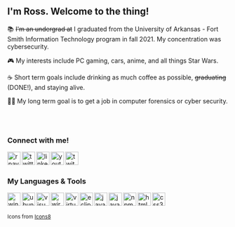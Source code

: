 ## I'm Ross. Welcome to the thing!

📚 ~~I'm an undergrad at~~ I graduated from the University of Arkansas - Fort Smith Information Technology program in fall 2021. My concentration was cybersecurity.

🎮 My interests include PC gaming, cars, anime, and all things Star Wars.

☕ Short term goals include drinking as much coffee as possible, ~~graduating~~ (DONE!), and staying alive.

🕵️‍♂️ My long term goal is to get a job in computer forensics or cyber security.

<br><br>


### Connect with me!

[<img align="left" alt="rpayne.dev" width="30px" height="30px" src="https://img.icons8.com/fluent/96/000000/globe.png" />][website]
[<img align="left" alt="twitter" width="30px" height="30px" src="https://img.icons8.com/fluent/96/000000/twitter.png" />][twitter]
[<img align="left" alt="linkedin" width="30px" height="30px" src="https://img.icons8.com/fluent/96/000000/linkedin.png" />][linkedin]
[<img align="left" alt="youtube" width="30px" height="30px" src="https://img.icons8.com/fluent/96/000000/youtube-play.png"/>][youtube-gaming]
[<img align="left" alt="twitch" width="30px" height="30px" src="https://img.icons8.com/color/96/000000/twitch--v2.png" />][twitch]

<br><br>


### My Languages & Tools

<a href="#"><img align="left" alt="windows-10" width="30px" height="30px" src="https://img.icons8.com/color/96/000000/windows-10.png"/></a>
<a href="#"><img align="left" alt="ubuntu-linux" width="30px" height="30px" src="https://img.icons8.com/color/96/000000/ubuntu--v1.png"/></a>
<a href="#"><img align="left" alt="visual-studio-code" width="30px" height="30px" src="https://img.icons8.com/fluent/96/000000/visual-studio-code-2019.png"/></a>
<a href="#"><img align="left" alt="wireshark" width="30px" height="30px" src="https://upload.wikimedia.org/wikipedia/commons/d/db/Wireshark_Icon.png"/></a>
<a href="#"><img align="left" alt="virtualbox" width="30px" height="30px" src="https://img.icons8.com/color/96/000000/virtualbox.png"/></a>
<a href="#"><img align="left" alt="eclipse-ide" width="30px" height="30px" src="https://img.icons8.com/nolan/96/java-eclipse.png"/></a>
<a href="#"><img align="left" alt="java" width="30px" height="30px" src="https://img.icons8.com/color/96/000000/java-coffee-cup-logo.png"/></a>
<a href="#"><img align="left" alt="javascript" width="30px" height="30px" src="https://img.icons8.com/color/96/000000/javascript.png"/></a>
<a href="#"><img align="left" alt="npm" width="30px" height="30px" src="https://img.icons8.com/color/96/000000/npm.png"/></a>
<a href="#"><img align="left" alt="html5" width="30px" height="30px" src="https://img.icons8.com/color/96/000000/html-5.png"/></a>
<a href="#"><img align="left" alt="css3" width="30px" height="30px" src="https://img.icons8.com/color/96/000000/css3.png"/></a>


<br><br>

<sub>Icons from <a href="https://icons8.com">Icons8</a></sub>



[website]: https://rpayne.dev
[twitter]: https://twitter.com/rosspayn3
[youtube-gaming]: https://www.youtube.com/channel/UC8hdruLUS_7xVrZsj6VGfOw
[linkedin]: https://www.linkedin.com/in/ross-payn3/
[twitch]: https://www.twitch.tv/squidzorz
